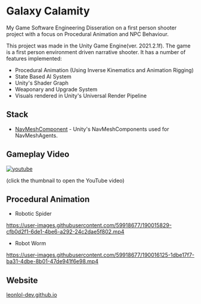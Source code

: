 # Galaxy Calamity
My Game Software Engineering Disseration on a first person shooter project with a focus on Procedural Animation and NPC Behaviour.

This project was made in the Unity Game Engine(ver. 2021.2.1f). The game is a first person environment driven narrative shooter.
It has a number of features implemented:

- Procedural Animation (Using Inverse Kinematics and Animation Rigging)
- State Based AI System
- Unity's Shader Graph
- Weaponary and Upgrade System
- Visuals rendered in Unity's Universal Render Pipeline

## Stack
- [NavMeshComponent](https://github.com/Unity-Technologies/NavMeshComponents) - Unity's NavMeshComponents used for NavMeshAgents.

## Gameplay Video
[![youtube](https://img.youtube.com/vi/4h4_3-uvBak/0.jpg)](https://www.youtube.com/watch?v=4h4_3-uvBak)

(click the thumbnail to open the YouTube video)

## Procedural Animation

- Robotic Spider


https://user-images.githubusercontent.com/59918677/190015829-cfb0d2f1-6de1-4be6-a292-24c2dae5f802.mp4


- Robot Worm


https://user-images.githubusercontent.com/59918677/190016125-1dbe17f7-ba31-4dbe-8b01-47de941f6e98.mp4





## Website
[leonlol-dev.github.io](https://leonlol-dev.github.io/Portfolio/index.html)
